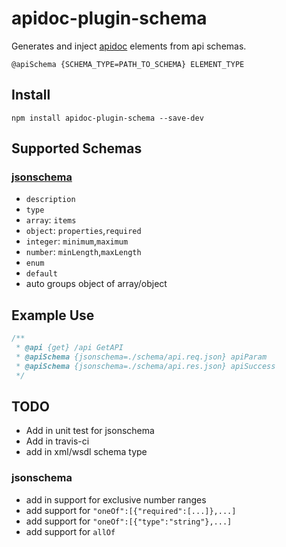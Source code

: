 # apidoc-plugin-schema

Generates and inject [apidoc](http://apidoc.com) elements from api schemas.

`@apiSchema {SCHEMA_TYPE=PATH_TO_SCHEMA} ELEMENT_TYPE`

## Install
`npm install apidoc-plugin-schema --save-dev`

## Supported Schemas
### [jsonschema](http://json-schema.org)
- `description`
- `type`
 - `array`: `items`
 - `object`: `properties`,`required`
 - `integer`: `minimum`,`maximum`
 - `number`: `minLength`,`maxLength`
- `enum`
- `default`
- auto groups object of array/object

## Example Use
```javascript
/**
 * @api {get} /api GetAPI
 * @apiSchema {jsonschema=./schema/api.req.json} apiParam
 * @apiSchema {jsonschema=./schema/api.res.json} apiSuccess
 */
```

## TODO
- Add in unit test for jsonschema
- Add in travis-ci
- add in xml/wsdl schema type

### jsonschema
- add in support for exclusive number ranges
- add support for `"oneOf":[{"required":[...]},...]`
- add support for `"oneOf":[{"type":"string"},...]`
- add support for `allOf`

